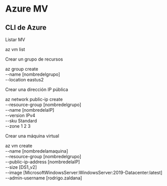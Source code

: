 # Azure MV

## CLI de Azure

Listar MV

az vm list

Crear un grupo de recursos

az group create \
    --name [nombredelgrupo] \
    --location eastus2

Crear una dirección IP pública

az network public-ip create \
    --resource-group [nombredelgrupo] \
    --name [nombredelaIP] \
    --version IPv4 \
    --sku Standard \
    --zone 1 2 3

Crear una máquina virtual

az vm create \
    --name [nombredelamaquina] \
    --resource-group [nombredelgrupo] \
    --public-ip-address [nombredelaIP] \
    --size [DS1_v2] \
    --image [MicrosoftWindowsServer:WindowsServer:2019-Datacenter:latest] \
    --admin-username [rodrigo.zaldana]


